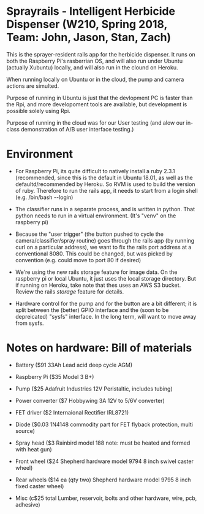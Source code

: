 # Sprayrails - Intelligent Herbicide Dispenser   (W210, Spring 2018, Team: John, Jason, Stan, Zach)

This is the sprayer-resident rails app for the herbicide dispenser.  It runs on both the Raspberry Pi's rasberrian
OS, and will also run under Ubuntu (actually Xubuntu) locally, and will also run in the clound on Heroku.

When running locally on Ubuntu or in the cloud, the pump and camera actions are simulted.

Purpose of running in Ubuntu is just that the devlopment PC is faster than the Rpi, and more developoment
tools are available, but development is possible solely using Rpi.

Purpose of running in the cloud was for our User testing (and alow our in-class demonstration of A/B user interface
testing.)

# Environment

* For Raspberry Pi, its quite difficult to natively install a ruby 2.3.1 (recommended, since this is
the default in Ubuntu 18.01, as well as the defaultd/recommended by Heroku.  So RVM is used to build
the version of ruby.   Therefore to run the rails app, it needs to start from a login shell
(e.g. /bin/bash --login)

* The classifier runs in a separate process, and is written in python.  That python needs to run in
a virtual environment.  (It's "venv" on the raspberry pi)

* Because the "user trigger" (the button pushed to cycle the camera/classifier/spray routine) goes
through the rails app (by running curl on a particular address), we want to fix the rails port
address at a conventional 8080.   This could be changed, but was picked by convention (e.g. could
move to port 80 if desired)

* We're using the new rails storage feature for image data.   On the raspberry pi or local
Ubuntu, it just uses the
local storage directory.  But if running on Heroku, take note that thes uses an AWS S3 bucket.  Review
the rails *storage* feature for details.

* Hardware control for the pump and for the button are a bit different; it is split between the (better)
GPIO interface and the (soon to be depreicated) "sysfs" interface.   In the long term, will want to move
away from sysfs.

# Notes on hardware:  Bill of materials

* Battery ($91  33Ah Lead acid deep cycle AGM)

* Raspberry Pi ($35 Model 3 B+)

* Pump ($25 Adafruit Industries 12V Peristaltic, includes tubing)

* Power converter ($7 Hobbywing 3A 12V to 5/6V converter)

* FET driver ($2  Internaional Rectifier IRL8721)

* Diode ($0.03 1N4148  commodity part for FET flyback protection, multi source)

* Spray head ($3 Rainbird model 188  note: must be heated and formed with heat gun)

* Front wheel ($24 Shepherd hardware model 9794 8 inch swivel caster wheel)

* Rear wheels ($14 ea (qty two) Shepherd hardware model 9795 8 inch fixed caster wheel)

* Misc (c$25 total  Lumber, reservoir, bolts and other hardware, wire, pcb, adhesive)



